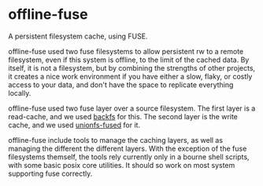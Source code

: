 offline-fuse
============

A persistent filesystem cache, using FUSE.

offline-fuse used two fuse filesystems to allow persistent rw to a
remote filesystem, even if this system is offline, to the limit of the
cached data.  By itself, it is not a filesystem, but by combining the
strengths of other projects, it creates a nice work environment if you
have either a slow, flaky, or costly access to your data, and don't
have the space to replicate everything locally.

offline-fuse used two fuse layer over a source filesystem.  The first
layer is a read-cache, and we used
[backfs](https://github.com/wfraser/backfs) for this.  The second
layer is the write cache, and we used
[unionfs-fused](https://github.com/rpodgorny/unionfs-fuse) for it.

offline-fuse include tools to manage the caching layers, as well as
managing the different the different layers.  With the exception of
the fuse filesystems themself, the tools rely currently only in a
bourne shell scripts, with some basic posix core utilities.  It should
so work on most system supporting fuse correctly.

